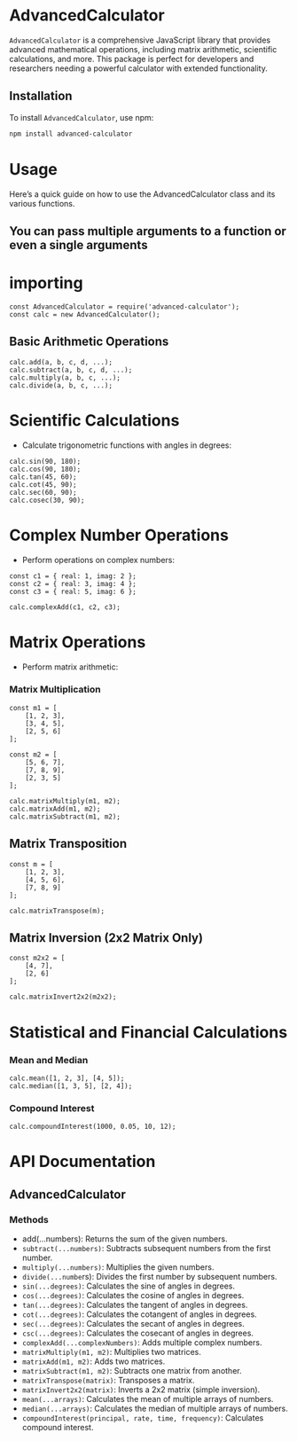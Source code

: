 # AdvancedCalculator

`AdvancedCalculator` is a comprehensive JavaScript library that provides advanced mathematical operations, including matrix arithmetic, scientific calculations, and more. This package is perfect for developers and researchers needing a powerful calculator with extended functionality.

## Installation

To install `AdvancedCalculator`, use npm:

```bash
npm install advanced-calculator
```

# Usage
Here’s a quick guide on how to use the AdvancedCalculator class and its various functions.

## You can pass multiple arguments to a function or even a single arguments

# importing
```
const AdvancedCalculator = require('advanced-calculator');
const calc = new AdvancedCalculator();
```

## Basic Arithmetic Operations

```
calc.add(a, b, c, d, ...);
calc.subtract(a, b, c, d, ...);
calc.multiply(a, b, c, ...);
calc.divide(a, b, c, ...);
```

# Scientific Calculations

- Calculate trigonometric functions with angles in degrees:
```
calc.sin(90, 180);
calc.cos(90, 180);
calc.tan(45, 60); 
calc.cot(45, 90); 
calc.sec(60, 90);
calc.cosec(30, 90); 
```
# Complex Number Operations
- Perform operations on complex numbers:

```
const c1 = { real: 1, imag: 2 };
const c2 = { real: 3, imag: 4 };
const c3 = { real: 5, imag: 6 };

calc.complexAdd(c1, c2, c3);
```
# Matrix Operations
- Perform matrix arithmetic:

### Matrix Multiplication

```
const m1 = [
    [1, 2, 3],
    [3, 4, 5],
    [2, 5, 6]
];

const m2 = [
    [5, 6, 7],
    [7, 8, 9],
    [2, 3, 5]
];
```

```
calc.matrixMultiply(m1, m2);
calc.matrixAdd(m1, m2);
calc.matrixSubtract(m1, m2);
```
## Matrix Transposition
```
const m = [
    [1, 2, 3],
    [4, 5, 6],
    [7, 8, 9]
];
```

```
calc.matrixTranspose(m);
```
## Matrix Inversion (2x2 Matrix Only)
```
const m2x2 = [
    [4, 7],
    [2, 6]
];
```

```
calc.matrixInvert2x2(m2x2);
```
# Statistical and Financial Calculations

### Mean and Median
```
calc.mean([1, 2, 3], [4, 5]);
calc.median([1, 3, 5], [2, 4]);
```
### Compound Interest
```
calc.compoundInterest(1000, 0.05, 10, 12);
```

# API Documentation

## AdvancedCalculator
### Methods

- add(...numbers): Returns the sum of the given numbers.
- `subtract(...numbers)`: Subtracts subsequent numbers from the first number.
- `multiply(...numbers)`: Multiplies the given numbers.
- `divide(...numbe`rs): Divides the first number by subsequent numbers.
- `sin(...degrees)`: Calculates the sine of angles in degrees.
- `cos(...degrees)`: Calculates the cosine of angles in degrees.
- `tan(...degrees)`: Calculates the tangent of angles in degrees.
- `cot(...degrees)`: Calculates the cotangent of angles in degrees.
- `sec(...degrees)`: Calculates the secant of angles in degrees.
- `csc(...degrees)`: Calculates the cosecant of angles in degrees.
- `complexAdd(...complexNumbers)`: Adds multiple complex numbers.
- `matrixMultiply(m1, m2)`: Multiplies two matrices.
- `matrixAdd(m1, m2)`: Adds two matrices.
- `matrixSubtract(m1, m2)`: Subtracts one matrix from another.
- `matrixTranspose(matrix)`: Transposes a matrix.
- `matrixInvert2x2(matrix)`: Inverts a 2x2 matrix (simple inversion).
- `mean(...arrays)`: Calculates the mean of multiple arrays of numbers.
- `median(...arrays)`: Calculates the median of multiple arrays of numbers.
- `compoundInterest(principal, rate, time, frequency)`: Calculates compound interest.

